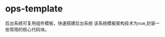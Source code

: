 <!--
 * @Author: your name
 * @Date: 2020-07-30 15:41:50
 * @LastEditTime: 2020-09-02 11:01:09
 * @LastEditors: Please set LastEditors
 * @Description: In User Settings Edit
 * @FilePath: /Study/ops-template/README.md
--> 
# ops-template
后台系统可复用组件模板，快速搭建后台系统
该系统模板架构技术为vue,封装一些常用的核心代码块。